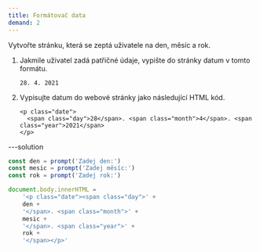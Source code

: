```yaml
---
title: Formátovač data
demand: 2
---
```


Vytvořte stránku, která se zeptá uživatele na den, měsíc a rok.

1. Jakmile uživatel zadá patřičné údaje, vypište do stránky datum v tomto formátu.
   ```
   28. 4. 2021
   ```
1. Vypisujte datum do webové stránky jako následující HTML kód.
   ```
   <p class="date">
     <span class="day">28</span>. <span class="month">4</span>. <span class="year">2021</span>
   </p>
   ```

---solution

```js
const den = prompt('Zadej den:')
const mesic = prompt('Zadej měsíc:')
const rok = prompt('Zadej rok:')

document.body.innerHTML =
	'<p class="date"><span class="day">' +
	den +
	'</span>. <span class="month">' +
	mesic +
	'</span>. <span class="year">' +
	rok +
	'</span></p>'
```
